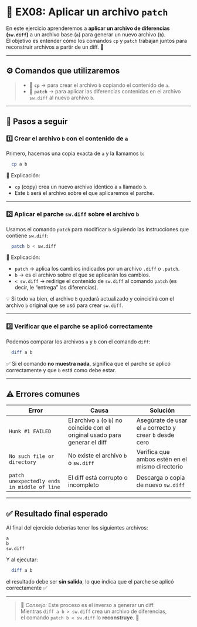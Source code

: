 # 🧩 EX08: Aplicar un archivo `patch`

En este ejercicio aprenderemos a **aplicar un archivo de diferencias (`sw.diff`)** a un archivo base (`a`) para generar un nuevo archivo (`b`).  
El objetivo es entender cómo los comandos `cp` y `patch` trabajan juntos para reconstruir archivos a partir de un diff. 🧠

---

## ⚙️ Comandos que utilizaremos

> - 📄 **`cp`** → para crear el archivo `b` copiando el contenido de `a`.  
> - 🧩 **`patch`** → para aplicar las diferencias contenidas en el archivo `sw.diff` al nuevo archivo `b`.

---

## 🚀 Pasos a seguir

### 1️⃣ Crear el archivo `b` con el contenido de `a`

Primero, hacemos una copia exacta de `a` y la llamamos `b`:

```bash
  cp a b
```

📘 Explicación:
- `cp` (copy) crea un nuevo archivo idéntico a `a` llamado `b`.  
- Este `b` será el archivo sobre el que aplicaremos el parche.

---

### 2️⃣ Aplicar el parche `sw.diff` sobre el archivo `b`

Usamos el comando `patch` para modificar `b` siguiendo las instrucciones que contiene `sw.diff`:

```bash
  patch b < sw.diff
```

📘 Explicación:
- `patch` → aplica los cambios indicados por un archivo `.diff` o `.patch`.  
- `b` → es el archivo sobre el que se aplicarán los cambios.  
- `< sw.diff` → redirige el contenido de `sw.diff` al comando `patch` (es decir, le “entrega” las diferencias).

💡 Si todo va bien, el archivo `b` quedará actualizado y coincidirá con el archivo `b` original que se usó para crear `sw.diff`.

---

### 3️⃣ Verificar que el parche se aplicó correctamente

Podemos comparar los archivos `a` y `b` con el comando `diff`:

```bash
  diff a b
```

✅ Si el comando **no muestra nada**, significa que el parche se aplicó correctamente y que `b` está como debe estar.

---

## ⚠️ Errores comunes

| Error | Causa | Solución |
|--------|--------|-----------|
| `Hunk #1 FAILED` | El archivo `a` (o `b`) no coincide con el original usado para generar el diff | Asegúrate de usar el `a` correcto y crear `b` desde cero |
| `No such file or directory` | No existe el archivo `b` o `sw.diff` | Verifica que ambos estén en el mismo directorio |
| `patch unexpectedly ends in middle of line` | El diff está corrupto o incompleto | Descarga o copia de nuevo `sw.diff` |

---

## ✅ Resultado final esperado

Al final del ejercicio deberías tener los siguientes archivos:

```
a
b
sw.diff
```

Y al ejecutar:
```bash
  diff a b
```
el resultado debe ser **sin salida**, lo que indica que el parche se aplicó correctamente ✅

---

> 💬 *Consejo:* Este proceso es el inverso a generar un diff.  
> Mientras `diff a b > sw.diff` crea un archivo de diferencias,  
> el comando `patch b < sw.diff` lo **reconstruye**. 🚀
